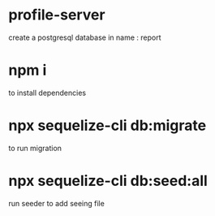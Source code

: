 # profile-server

create a postgresql database in name : report

# npm i 
to install dependencies

# npx sequelize-cli db:migrate
to run migration

# npx sequelize-cli db:seed:all
run seeder to add seeing file

